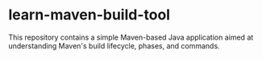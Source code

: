 # learn-maven-build-tool
This repository contains a simple Maven-based Java application aimed at understanding Maven's build lifecycle, phases, and commands.
